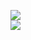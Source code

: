 [![](https://img.shields.io/badge/Made%20With-Github%20Spray-lightgrey.svg?style=for-the-badge&logo=github)](https://github.com/Annihil/github-spray#17429)  
[![](https://i.imgur.com/2DrTn0Z.gif)](https://github.com/Annihil/github-spray)